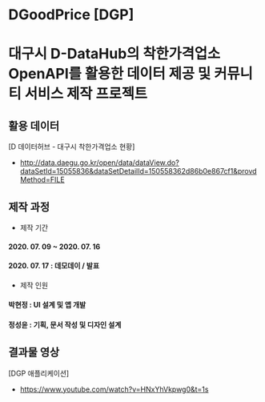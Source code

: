 # DGoodPrice [DGP]
# 대구시 D-DataHub의 착한가격업소 OpenAPI를 활용한 데이터 제공 및 커뮤니티 서비스 제작 프로젝트

## 활용 데이터
[D 데이터허브 - 대구시 착한가격업소 현황]
- http://data.daegu.go.kr/open/data/dataView.do?dataSetId=15055836&dataSetDetailId=150558362d86b0e867cf1&provdMethod=FILE

## 제작 과정
- 제작 기간
####    2020. 07. 09 ~ 2020. 07. 16
####    2020. 07. 17 : 데모데이 / 발표

- 제작 인원
####    박현정 : UI 설계 및 앱 개발
####    정성윤 : 기획, 문서 작성 및 디자인 설계

## 결과물 영상
[DGP 애플리케이션]
- https://www.youtube.com/watch?v=HNxYhVkpwg0&t=1s
